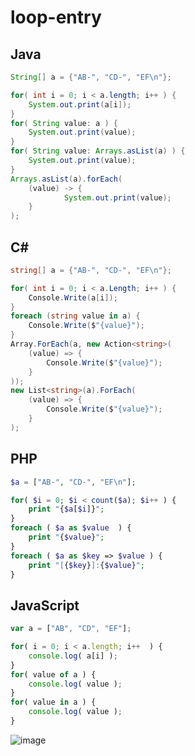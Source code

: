 # loop-entry
## Java
```java
String[] a = {"AB-", "CD-", "EF\n"};

for( int i = 0; i < a.length; i++ ) {
    System.out.print(a[i]);
}
for( String value: a ) {
    System.out.print(value);
}
for( String value: Arrays.asList(a) ) {
    System.out.print(value);
}
Arrays.asList(a).forEach(
    (value) -> {
            System.out.print(value); 
    }
);                
```
## C#
```cs
string[] a = {"AB-", "CD-", "EF\n"};

for( int i = 0; i < a.Length; i++ ) {
    Console.Write(a[i]);
}
foreach (string value in a) {
    Console.Write($"{value}");
}
Array.ForEach(a, new Action<string>(
    (value) => {
        Console.Write($"{value}");
    }
));
new List<string>(a).ForEach(
    (value) => {
        Console.Write($"{value}");
    }
);

```
## PHP
```php
$a = ["AB-", "CD-", "EF\n"];

for( $i = 0; $i < count($a); $i++ ) {
    print "{$a[$i]}";
}
foreach ( $a as $value  ) {
    print "{$value}";
}
foreach ( $a as $key => $value ) {
    print "[{$key}]:{$value}";
}
```
## JavaScript
```javascript
var a = ["AB", "CD", "EF"];

for( i = 0; i < a.length; i++  ) {
    console.log( a[i] );
}
for( value of a ) {
    console.log( value );
}
for( value in a ) {
    console.log( value );
}
```
![image](https://user-images.githubusercontent.com/1501327/132113676-c3b054be-115f-42ef-af2e-b7d2032a3904.png)
